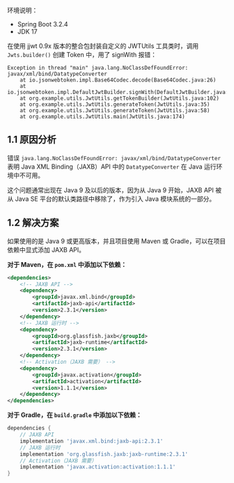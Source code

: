 
环境说明：

* Spring Boot 3.2.4
* JDK 17

在使用 jjwt 0.9x 版本的整合包封装自定义的 JWTUtils 工具类时，调用 `Jwts.builder()` 创建 Token 中，用了 signWith 报错：

```
Exception in thread "main" java.lang.NoClassDefFoundError: javax/xml/bind/DatatypeConverter
	at io.jsonwebtoken.impl.Base64Codec.decode(Base64Codec.java:26)
	at io.jsonwebtoken.impl.DefaultJwtBuilder.signWith(DefaultJwtBuilder.java:99)
	at org.example.utils.JwtUtils.getTokenBuilder(JwtUtils.java:102)
	at org.example.utils.JwtUtils.generateToken(JwtUtils.java:35)
	at org.example.utils.JwtUtils.generateToken(JwtUtils.java:58)
	at org.example.utils.JwtUtils.main(JwtUtils.java:174)
```

<!--more-->

## 1.1 原因分析

错误 `java.lang.NoClassDefFoundError: javax/xml/bind/DatatypeConverter` 表明 Java XML Binding（JAXB）API 中的 `DatatypeConverter` 在 Java 运行环境中不可用。

这个问题通常出现在 Java 9 及以后的版本，因为从 Java 9 开始，JAXB API 被从 Java SE 平台的默认类路径中移除了，作为引入 Java 模块系统的一部分。

## 1.2 解决方案

如果使用的是 Java 9 或更高版本，并且项目使用 Maven 或 Gradle，可以在项目依赖中显式添加 JAXB API。

**对于 Maven，在 `pom.xml` 中添加以下依赖：**

```xml
<dependencies>
    <!-- JAXB API -->  
    <dependency>  
        <groupId>javax.xml.bind</groupId>  
        <artifactId>jaxb-api</artifactId>  
        <version>2.3.1</version>  
    </dependency>  
    <!-- JAXB 运行时 -->  
    <dependency>  
        <groupId>org.glassfish.jaxb</groupId>  
        <artifactId>jaxb-runtime</artifactId>  
        <version>2.3.1</version>  
    </dependency>  
    <!-- Activation（JAXB 需要） -->  
    <dependency>  
        <groupId>javax.activation</groupId>  
        <artifactId>activation</artifactId>  
        <version>1.1.1</version>  
    </dependency>
</dependencies>
```

**对于 Gradle，在 `build.gradle` 中添加以下依赖：**

```gradle
dependencies {
    // JAXB API
    implementation 'javax.xml.bind:jaxb-api:2.3.1'
    // JAXB 运行时
    implementation 'org.glassfish.jaxb:jaxb-runtime:2.3.1'
    // Activation（JAXB 需要）
    implementation 'javax.activation:activation:1.1.1'
}
```


